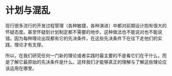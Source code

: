 # 计划与混乱

现行很多流行的开发过程管理（各种敏捷，各种演进）中都对前期设计抱有很大的怀疑态度。甚至怀疑到计划制定都不需要的地步。这种做法也不能说对也不能说错。因为每种理论出现都有它的先决条件，在这些先决条件下在往下走他们的实践，理论才有支撑。

所以，在我们研究任何一门新的理论或者实践时最主要的不是看它们在干什么，而是了解它最原始的先决条件是什么。这样我们才能够真正的理解与了解这些理论应该运用在哪里。